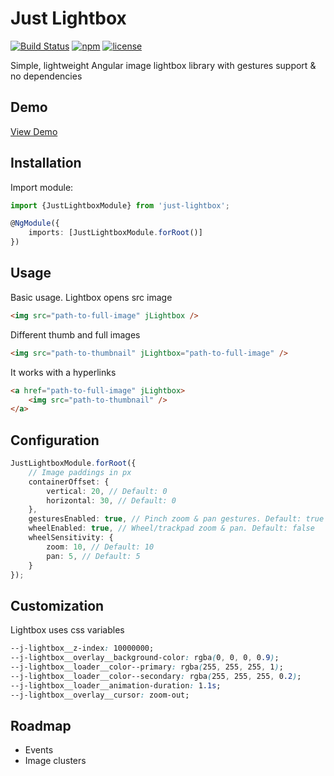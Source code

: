 # Just Lightbox

[![Build Status](https://travis-ci.com/fayriot/just-lightbox.svg?branch=main)](https://travis-ci.com/fayriot/just-lightbox)
[![npm](https://img.shields.io/npm/v/just-lightbox.svg)](https://www.npmjs.com/package/just-lightbox)
[![license](https://img.shields.io/github/license/mashape/apistatus.svg)](https://github.com/fayriot/just-lightbox/blob/main/LICENSE)

Simple, lightweight Angular image lightbox library with gestures support & no dependencies

## Demo

[View Demo](https://fayriot.ru/j-lightbox/)

## Installation

Import module:

```ts
import {JustLightboxModule} from 'just-lightbox';

@NgModule({
    imports: [JustLightboxModule.forRoot()]
})
```

## Usage

Basic usage. Lightbox opens src image

```html
<img src="path-to-full-image" jLightbox />
```

Different thumb and full images

```html
<img src="path-to-thumbnail" jLightbox="path-to-full-image" />
```

It works with a hyperlinks

```html
<a href="path-to-full-image" jLightbox>
    <img src="path-to-thumbnail" />
</a>
```

## Configuration

```ts
JustLightboxModule.forRoot({
    // Image paddings in px
    containerOffset: {
        vertical: 20, // Default: 0
        horizontal: 30, // Default: 0
    },
    gesturesEnabled: true, // Pinch zoom & pan gestures. Default: true
    wheelEnabled: true, // Wheel/trackpad zoom & pan. Default: false
    wheelSensitivity: {
        zoom: 10, // Default: 10
        pan: 5, // Default: 5
    }
});
```

## Customization

Lightbox uses css variables

```css
--j-lightbox__z-index: 10000000;
--j-lightbox__overlay__background-color: rgba(0, 0, 0, 0.9);
--j-lightbox__loader__color--primary: rgba(255, 255, 255, 1);
--j-lightbox__loader__color--secondary: rgba(255, 255, 255, 0.2);
--j-lightbox__loader__animation-duration: 1.1s;
--j-lightbox__overlay__cursor: zoom-out;
```

## Roadmap

-   Events
-   Image clusters
